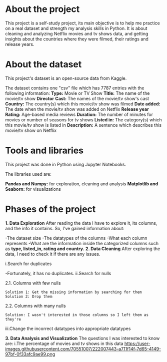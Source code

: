 # About the project
This project is a self-study project, its main objective is to help me practice on a real dataset and strength my analysis skills in Python.
It is about cleaning and analyzing Netflix movies and tv shows data, and getting insights about the countries where they were filmed, their ratings and release years.

# About the dataset
This project's dataset is an open-source data from Kaggle.

The dataset contains one "csv" file which has 7787 entries with the following information:
**Type:** Movie or TV Show
**Title:** The name of the movie/tv show
**Director**
**Cast:** The names of the movie/tv show's cast
**Country:** The country(s) which this movie/tv show was filmed
**Date added:** The date when the movie/tv show was added on Netflix
**Release year**
**Rating:** Age-based media reviews
**Duration:** The number of minutes for movies or number of seasons for tv shows
**Listed in:** The category(s) which this movie/tv show is listed in
**Description:** A sentence which describes this movie/tv show on Netflix

# Tools and libraries
This project was done in Python using Jupyter Notebooks.

The libraries used are:

**Pandas and Numpy:** for exploration, cleaning and analysis
**Matplotlib and Seaborn:** for visualizations

# Phases of the project
**1. Data Exploration**
After reading the data I have to explore it, its columns, and the info it contains. So, I've gained information about:

  -The dataset size
  -The datatypes of the columns
  -What each column represents
  -What are the information inside the categorized columns such as **type, listed_in, rating and country.**
**2. Data Cleaning**
After exploring the data, I need to check it if there are any issues.

i.Search for duplicates

  -Fortunately, it has no duplicates.
ii.Search for nulls

  2.1. Columns with few nulls
  
    Solution 1: Get the missing information by searching for them
    Solution 2: Drop them
  2.2. Columns with many nulls

    Solution: I wasn't interested in those columns so I left them as they're
iii.Change the incorrect datatypes into appropriate datatypes

**3. Data Analysis and Visualization**
The questions I was interested to know are:
  i.The percentage of movies and tv shows in this data
      https://user-images.githubusercontent.com/70551007/222007443-a711f14f-7d65-4149-97bf-0f33afc9ae99.png
